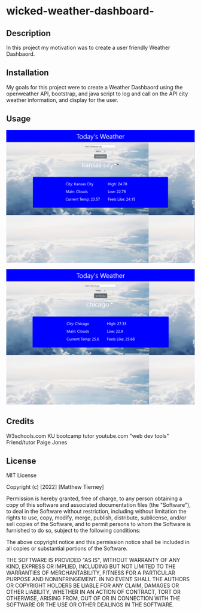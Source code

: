 # wicked-weather-dashboard-

## Description
In this project my motivation was to create a user friendly Weather Dashbaord. 

## Installation 
My goals for this project were to create a Weather Dashbaord using the openweather API, bootstrap, and java script to log and call on the API city weather information, and display for the user.

## Usage

![alt text](assets/images/Screenshot%20(72).png)

![alt text](assets/images/Screenshot%20(73).png)

## Credits
W3schools.com
KU bootcamp tutor 
youtube.com "web dev tools"
Friend/tutor Paige Jones 


## License 

MIT License

Copyright (c) [2022] [Matthew Tierney]

Permission is hereby granted, free of charge, to any person obtaining a copy
of this software and associated documentation files (the "Software"), to deal
in the Software without restriction, including without limitation the rights
to use, copy, modify, merge, publish, distribute, sublicense, and/or sell
copies of the Software, and to permit persons to whom the Software is
furnished to do so, subject to the following conditions:

The above copyright notice and this permission notice shall be included in all
copies or substantial portions of the Software.

THE SOFTWARE IS PROVIDED "AS IS", WITHOUT WARRANTY OF ANY KIND, EXPRESS OR
IMPLIED, INCLUDING BUT NOT LIMITED TO THE WARRANTIES OF MERCHANTABILITY,
FITNESS FOR A PARTICULAR PURPOSE AND NONINFRINGEMENT. IN NO EVENT SHALL THE
AUTHORS OR COPYRIGHT HOLDERS BE LIABLE FOR ANY CLAIM, DAMAGES OR OTHER
LIABILITY, WHETHER IN AN ACTION OF CONTRACT, TORT OR OTHERWISE, ARISING FROM,
OUT OF OR IN CONNECTION WITH THE SOFTWARE OR THE USE OR OTHER DEALINGS IN THE
SOFTWARE.